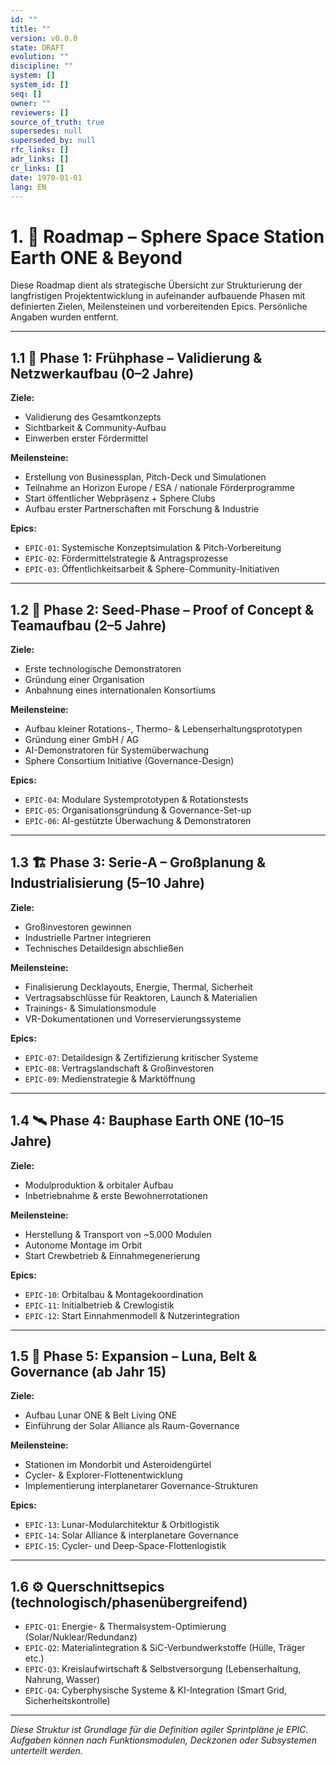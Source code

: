 ```yaml
---
id: ""
title: ""
version: v0.0.0
state: DRAFT
evolution: ""
discipline: ""
system: []
system_id: []
seq: []
owner: ""
reviewers: []
source_of_truth: true
supersedes: null
superseded_by: null
rfc_links: []
adr_links: []
cr_links: []
date: 1970-01-01
lang: EN
---
```



# 1. 📍 Roadmap – Sphere Space Station Earth ONE & Beyond

Diese Roadmap dient als strategische Übersicht zur Strukturierung der langfristigen Projektentwicklung in aufeinander aufbauende Phasen mit definierten Zielen, Meilensteinen und vorbereitenden Epics. Persönliche Angaben wurden entfernt.

---

## 1.1 🚀 Phase 1: Frühphase – Validierung & Netzwerkaufbau (0–2 Jahre)

**Ziele:**
- Validierung des Gesamtkonzepts
- Sichtbarkeit & Community-Aufbau
- Einwerben erster Fördermittel

**Meilensteine:**
- Erstellung von Businessplan, Pitch-Deck und Simulationen
- Teilnahme an Horizon Europe / ESA / nationale Förderprogramme
- Start öffentlicher Webpräsenz + Sphere Clubs
- Aufbau erster Partnerschaften mit Forschung & Industrie

**Epics:**
- `EPIC-01`: Systemische Konzeptsimulation & Pitch-Vorbereitung
- `EPIC-02`: Fördermittelstrategie & Antragsprozesse
- `EPIC-03`: Öffentlichkeitsarbeit & Sphere-Community-Initiativen

---

## 1.2 🧪 Phase 2: Seed-Phase – Proof of Concept & Teamaufbau (2–5 Jahre)

**Ziele:**
- Erste technologische Demonstratoren
- Gründung einer Organisation
- Anbahnung eines internationalen Konsortiums

**Meilensteine:**
- Aufbau kleiner Rotations-, Thermo- & Lebenserhaltungsprototypen
- Gründung einer GmbH / AG
- AI-Demonstratoren für Systemüberwachung
- Sphere Consortium Initiative (Governance-Design)

**Epics:**
- `EPIC-04`: Modulare Systemprototypen & Rotationstests
- `EPIC-05`: Organisationsgründung & Governance-Set-up
- `EPIC-06`: AI-gestützte Überwachung & Demonstratoren

---

## 1.3 🏗️ Phase 3: Serie-A – Großplanung & Industrialisierung (5–10 Jahre)

**Ziele:**
- Großinvestoren gewinnen
- Industrielle Partner integrieren
- Technisches Detaildesign abschließen

**Meilensteine:**
- Finalisierung Decklayouts, Energie, Thermal, Sicherheit
- Vertragsabschlüsse für Reaktoren, Launch & Materialien
- Trainings- & Simulationsmodule
- VR-Dokumentationen und Vorreservierungssysteme

**Epics:**
- `EPIC-07`: Detaildesign & Zertifizierung kritischer Systeme
- `EPIC-08`: Vertragslandschaft & Großinvestoren
- `EPIC-09`: Medienstrategie & Marktöffnung

---

## 1.4 🛰️ Phase 4: Bauphase Earth ONE (10–15 Jahre)

**Ziele:**
- Modulproduktion & orbitaler Aufbau
- Inbetriebnahme & erste Bewohnerrotationen

**Meilensteine:**
- Herstellung & Transport von ~5.000 Modulen
- Autonome Montage im Orbit
- Start Crewbetrieb & Einnahmegenerierung

**Epics:**
- `EPIC-10`: Orbitalbau & Montagekoordination
- `EPIC-11`: Initialbetrieb & Crewlogistik
- `EPIC-12`: Start Einnahmenmodell & Nutzerintegration

---

## 1.5 🌌 Phase 5: Expansion – Luna, Belt & Governance (ab Jahr 15)

**Ziele:**
- Aufbau Lunar ONE & Belt Living ONE
- Einführung der Solar Alliance als Raum-Governance

**Meilensteine:**
- Stationen im Mondorbit und Asteroidengürtel
- Cycler- & Explorer-Flottenentwicklung
- Implementierung interplanetarer Governance-Strukturen

**Epics:**
- `EPIC-13`: Lunar-Modularchitektur & Orbitlogistik
- `EPIC-14`: Solar Alliance & interplanetare Governance
- `EPIC-15`: Cycler- und Deep-Space-Flottenlogistik

---

## 1.6 ⚙️ Querschnittsepics (technologisch/phasenübergreifend)

- `EPIC-Q1`: Energie- & Thermalsystem-Optimierung (Solar/Nuklear/Redundanz)
- `EPIC-Q2`: Materialintegration & SiC-Verbundwerkstoffe (Hülle, Träger etc.)
- `EPIC-Q3`: Kreislaufwirtschaft & Selbstversorgung (Lebenserhaltung, Nahrung, Wasser)
- `EPIC-Q4`: Cyberphysische Systeme & KI-Integration (Smart Grid, Sicherheitskontrolle)

---

*Diese Struktur ist Grundlage für die Definition agiler Sprintpläne je EPIC. Aufgaben können nach Funktionsmodulen, Deckzonen oder Subsystemen unterteilt werden.*

